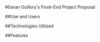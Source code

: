 #Garan Guillory's Front-End Project Proposal

##Use and Users


##Technologies Utilized

##Features






